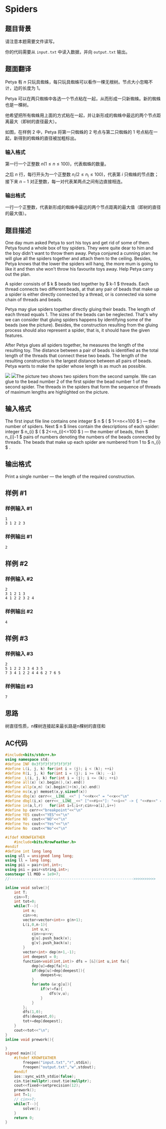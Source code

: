# Spiders

## 题目背景

请注意本题需要文件读写。

你的代码需要从 `input.txt` 中读入数据，并向 `output.txt` 输出。

## 题面翻译

Petya 有 $n$ 只玩具蜘蛛，每只玩具蜘蛛可以看作一棵无根树。节点大小忽略不计，边的长度为 1。

Petya 可以在两只蜘蛛中各选一个节点粘在一起，从而形成一只新蜘蛛。新的蜘蛛也是一棵树。

他希望把所有蜘蛛用上面的方式粘在一起，并让新形成的蜘蛛中最远的两个节点距离最大（即树的直径最大）。

如图，在样例 2 中，Petya 将第一只蜘蛛的 2 号点与第二只蜘蛛的 1 号点粘在一起，新得到的蜘蛛的直径被加粗标出。

### 输入格式

第一行一个正整数 $n(1\leq n\leq 100)$，代表蜘蛛的数量。

之后 $n$ 行，每行开头为一个正整数 $n_i(2\leq n_i\leq 100)$，代表第 $i$ 只蜘蛛的节点数；接下来 $n-1$ 对正整数，每一对代表某两点之间有边直接相连。

### 输出格式

一行一个正整数，代表新形成的蜘蛛中最远的两个节点距离的最大值（即树的直径的最大值）。

## 题目描述

One day mum asked Petya to sort his toys and get rid of some of them. Petya found a whole box of toy spiders. They were quite dear to him and the boy didn't want to throw them away. Petya conjured a cunning plan: he will glue all the spiders together and attach them to the ceiling. Besides, Petya knows that the lower the spiders will hang, the more mum is going to like it and then she won't throw his favourite toys away. Help Petya carry out the plan.

A spider consists of $ k $ beads tied together by $ k-1 $ threads. Each thread connects two different beads, at that any pair of beads that make up a spider is either directly connected by a thread, or is connected via some chain of threads and beads.

Petya may glue spiders together directly gluing their beads. The length of each thread equals 1. The sizes of the beads can be neglected. That's why we can consider that gluing spiders happens by identifying some of the beads (see the picture). Besides, the construction resulting from the gluing process should also represent a spider, that is, it should have the given features.

After Petya glues all spiders together, he measures the length of the resulting toy. The distance between a pair of beads is identified as the total length of the threads that connect these two beads. The length of the resulting construction is the largest distance between all pairs of beads. Petya wants to make the spider whose length is as much as possible.

 ![](https://cdn.luogu.com.cn/upload/vjudge_pic/CF120F/8b664867db300110aac369f834bea9838c57bcef.png) ![](https://cdn.luogu.com.cn/upload/vjudge_pic/CF120F/4d2e6eef4b897e5c0e7f81891c6a05c68b56b178.png)The picture two shows two spiders from the second sample. We can glue to the bead number 2 of the first spider the bead number 1 of the second spider. The threads in the spiders that form the sequence of threads of maximum lengths are highlighted on the picture.

## 输入格式

The first input file line contains one integer $ n $ ( $ 1<=n<=100 $ ) — the number of spiders. Next $ n $ lines contain the descriptions of each spider: integer $ n_{i} $ ( $ 2<=n_{i}<=100 $ ) — the number of beads, then $ n_{i}-1 $ pairs of numbers denoting the numbers of the beads connected by threads. The beads that make up each spider are numbered from 1 to $ n_{i} $ .

## 输出格式

Print a single number — the length of the required construction.

## 样例 #1

### 样例输入 #1

```
1
3 1 2 2 3
```

### 样例输出 #1

```
2
```

## 样例 #2

### 样例输入 #2

```
2
3 1 2 1 3
4 1 2 2 3 2 4
```

### 样例输出 #2

```
4
```

## 样例 #3

### 样例输入 #3

```
2
5 1 2 2 3 3 4 3 5
7 3 4 1 2 2 4 4 6 2 7 6 5
```

### 样例输出 #3

```
7
```

## 思路
树直径性质，n棵树连接起来最长路是n棵树的直径和

## AC代码
```cpp
#include<bits/stdc++.h>
using namespace std;
#define INF 0x3f3f3f3f3f3f3f3f
#define L(i, j, k) for(int i = (j); i < (k); ++i)
#define R(i, j, k) for(int i = (j); i >= (k); --i)
#define _L(i, j, k) for(int i = (j); i <= (k); ++i)
#define all(x) (x).begin(),(x).end()
#define allp(x,n) (x).begin()+(n),(x).end()
#define ms(x,y) memset(x,y,sizeof(x))
#define dbg(x) cerr<<__LINE__<<" | "<<#x<<" = "<<x<<"\n"
#define dbgl(i,x) cerr<<__LINE__<<" ["<<#i<<"]: "<<i<<" -> { "<<#x<<" = "<<x<<" }\n"
#define in(a,l,r)   for(int i=l;i<r;cin>>a[i],i++)
#define bp cerr<<"breakpoint"<<"\n"
#define YES cout<<"YES"<<"\n"
#define NO  cout<<"NO"<<"\n"
#define Yes cout<<"Yes"<<"\n"
#define No  cout<<"No"<<"\n"

#ifdef KROWFEATHER
    #include<bits/KrowFeather.h>
#endif
#define int long long
using ull = unsigned long long;                                                                              
using ll = long long;
using pii = pair<int,int>;
using psi = pair<string,int>;
constexpr ll MOD = 1e9+7;
//-------------------------------------------------------->>>>>>>>>>

inline void solve(){
    int T;
    cin>>T;
    int tot=0;
    while(T--){
        int n;
        cin>>n;
        vector<vector<int>> g(n+1);
        L(i,0,n-1){
            int u,v;
            cin>>u>>v;
            g[u].push_back(v);
            g[v].push_back(u);
        }
        vector<int> dep(n+1,-1);
        int deepest = 0;
        function<void(int,int)> dfs = [&](int u,int fa){
            dep[u]=dep[fa]+1;
            if(dep[u]>dep[deepest]){
                deepest=u;
            }
            for(auto &v:g[u]){
                if(v!=fa){
                    dfs(v,u);
                }
            }
        };
        dfs(1,0);
        dfs(deepest,0);
        tot+=dep[deepest];
    }
    cout<<tot<<"\n";
}
inline void prework(){
    
}
signed main(){
    #ifndef KROWFEATHER
        freopen("input.txt","r",stdin);
        freopen("output.txt","w",stdout);
    #endif
    ios::sync_with_stdio(false);
    cin.tie(nullptr);cout.tie(nullptr);
    cout<<fixed<<setprecision(12);
    prework();
    int T=1; 
    // cin>>T;
    while(T--){
        solve();
    }
    return 0;
}
```